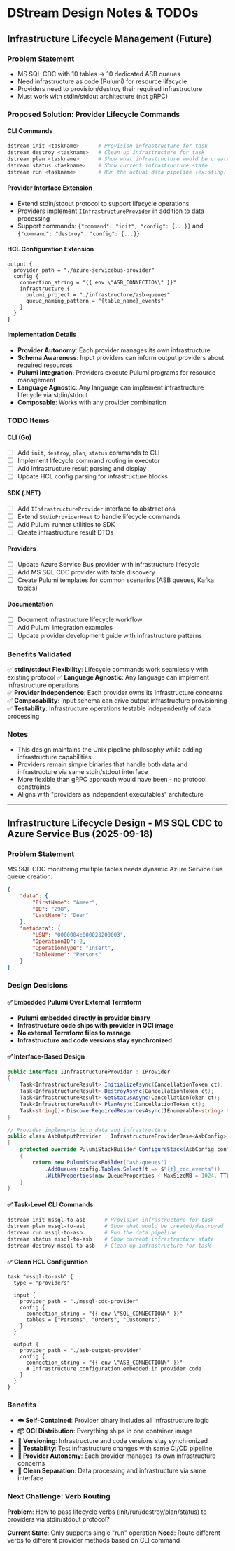 # DStream Design Notes & TODOs

## Infrastructure Lifecycle Management (Future)

### Problem Statement
- MS SQL CDC with 10 tables → 10 dedicated ASB queues
- Need infrastructure as code (Pulumi) for resource lifecycle
- Providers need to provision/destroy their required infrastructure
- Must work with stdin/stdout architecture (not gRPC)

### Proposed Solution: Provider Lifecycle Commands

#### CLI Commands
```bash
dstream init <taskname>      # Provision infrastructure for task
dstream destroy <taskname>   # Clean up infrastructure for task  
dstream plan <taskname>      # Show what infrastructure would be created/destroyed
dstream status <taskname>    # Show current infrastructure state
dstream run <taskname>       # Run the actual data pipeline (existing)
```

#### Provider Interface Extension
- Extend stdin/stdout protocol to support lifecycle operations
- Providers implement `IInfrastructureProvider` in addition to data processing
- Support commands: `{"command": "init", "config": {...}}` and `{"command": "destroy", "config": {...}}`

#### HCL Configuration Extension
```hcl
output {
  provider_path = "./azure-servicebus-provider"
  config {
    connection_string = "{{ env \"ASB_CONNECTION\" }}"
    infrastructure {
      pulumi_project = "./infrastructure/asb-queues"
      queue_naming_pattern = "{table_name}_events"
    }
  }
}
```

#### Implementation Details
- **Provider Autonomy**: Each provider manages its own infrastructure
- **Schema Awareness**: Input providers can inform output providers about required resources
- **Pulumi Integration**: Providers execute Pulumi programs for resource management
- **Language Agnostic**: Any language can implement infrastructure lifecycle via stdin/stdout
- **Composable**: Works with any provider combination

### TODO Items

#### CLI (Go)
- [ ] Add `init`, `destroy`, `plan`, `status` commands to CLI
- [ ] Implement lifecycle command routing in executor
- [ ] Add infrastructure result parsing and display
- [ ] Update HCL config parsing for infrastructure blocks

#### SDK (.NET)
- [ ] Add `IInfrastructureProvider` interface to abstractions
- [ ] Extend `StdioProviderHost` to handle lifecycle commands
- [ ] Add Pulumi runner utilities to SDK
- [ ] Create infrastructure result DTOs

#### Providers
- [ ] Update Azure Service Bus provider with infrastructure lifecycle
- [ ] Add MS SQL CDC provider with table discovery
- [ ] Create Pulumi templates for common scenarios (ASB queues, Kafka topics)

#### Documentation  
- [ ] Document infrastructure lifecycle workflow
- [ ] Add Pulumi integration examples
- [ ] Update provider development guide with infrastructure patterns

### Benefits Validated
✅ **stdin/stdout Flexibility**: Lifecycle commands work seamlessly with existing protocol
✅ **Language Agnostic**: Any language can implement infrastructure operations  
✅ **Provider Independence**: Each provider owns its infrastructure concerns
✅ **Composability**: Input schema can drive output infrastructure provisioning
✅ **Testability**: Infrastructure operations testable independently of data processing

### Notes
- This design maintains the Unix pipeline philosophy while adding infrastructure capabilities
- Providers remain simple binaries that handle both data and infrastructure via same stdin/stdout interface
- More flexible than gRPC approach would have been - no protocol constraints
- Aligns with "providers as independent executables" architecture

---

## Infrastructure Lifecycle Design - MS SQL CDC to Azure Service Bus (2025-09-18)

### Problem Statement
MS SQL CDC monitoring multiple tables needs dynamic Azure Service Bus queue creation:

```json
{
    "data": {
        "FirstName": "Ameer",
        "ID": "298", 
        "LastName": "Deen"
    },
    "metadata": {
        "LSN": "0000004c000028200003",
        "OperationID": 2,
        "OperationType": "Insert",
        "TableName": "Persons"
    }
}
```

### Design Decisions

#### ✅ **Embedded Pulumi Over External Terraform**
- **Pulumi embedded directly in provider binary**
- **Infrastructure code ships with provider in OCI image**
- **No external Terraform files to manage**
- **Infrastructure and code versions stay synchronized**

#### ✅ **Interface-Based Design**
```csharp
public interface IInfrastructureProvider : IProvider
{
    Task<InfrastructureResult> InitializeAsync(CancellationToken ct);
    Task<InfrastructureResult> DestroyAsync(CancellationToken ct);
    Task<InfrastructureResult> GetStatusAsync(CancellationToken ct);
    Task<InfrastructureResult> PlanAsync(CancellationToken ct);
    Task<string[]> DiscoverRequiredResourcesAsync(IEnumerable<string> tables, CancellationToken ct);
}

// Provider implements both data and infrastructure
public class AsbOutputProvider : InfrastructureProviderBase<AsbConfig>, IOutputProvider
{
    protected override PulumiStackBuilder ConfigureStack(AsbConfig config)
    {
        return new PulumiStackBuilder("asb-queues")
            .AddQueues(config.Tables.Select(t => $"{t}_cdc_events"))
            .WithProperties(new QueueProperties { MaxSizeMB = 1024, TTL = TimeSpan.FromDays(14) });
    }
}
```

#### ✅ **Task-Level CLI Commands**
```bash
dstream init mssql-to-asb      # Provision infrastructure for task
dstream plan mssql-to-asb      # Show what would be created/destroyed
dstream run mssql-to-asb       # Run the data pipeline
dstream status mssql-to-asb    # Show current infrastructure state
dstream destroy mssql-to-asb   # Clean up infrastructure for task
```

#### ✅ **Clean HCL Configuration**
```hcl
task "mssql-to-asb" {
  type = "providers"
  
  input {
    provider_path = "./mssql-cdc-provider" 
    config {
      connection_string = "{{ env \"SQL_CONNECTION\" }}"
      tables = ["Persons", "Orders", "Customers"]
    }
  }
  
  output {
    provider_path = "./asb-output-provider"
    config {
      connection_string = "{{ env \"ASB_CONNECTION\" }}"
      # Infrastructure configuration embedded in provider code
    }
  }
}
```

### Benefits
- **☁️ Self-Contained**: Provider binary includes all infrastructure logic
- **📦 OCI Distribution**: Everything ships in one container image
- **🔄 Versioning**: Infrastructure and code versions stay synchronized
- **🧪 Testability**: Test infrastructure changes with same CI/CD pipeline
- **🔧 Provider Autonomy**: Each provider manages its own infrastructure concerns
- **🎯 Clean Separation**: Data processing and infrastructure via same interface

### Next Challenge: Verb Routing
**Problem**: How to pass lifecycle verbs (init/run/destroy/plan/status) to providers via stdin/stdout protocol?

**Current State**: Only supports single "run" operation
**Need**: Route different verbs to different provider methods based on CLI command
